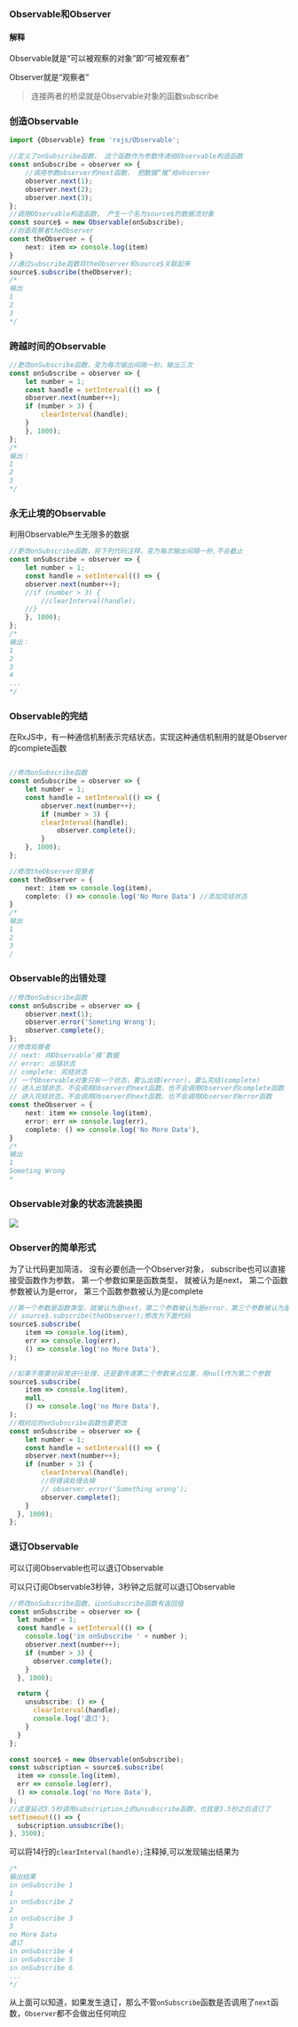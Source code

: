 ### Observable和Observer

#### 解释

Observable就是“可以被观察的对象”即“可被观察者”

Observer就是“观察者”

> 连接两者的桥梁就是Observable对象的函数subscribe

### 创造Observable

```typescript
import {Observable} from 'rxjs/Observable';

//定义了onSubscribe函数， 这个函数作为参数传递给Observable构造函数
const onSubscribe = observer => {
    //调⽤参数observer的next函数， 把数据“推”给observer
	observer.next(1);
	observer.next(2);
	observer.next(3);
};
//调⽤Observable构造函数， 产⽣⼀个名为source$的数据流对象
const source$ = new Observable(onSubscribe);
//创造观察者theObserver
const theObserver = {
	next: item => console.log(item)
}
//通过subscribe函数将theObserver和source$关联起来
source$.subscribe(theObserver);
/*
输出
1
2
3
*/
```

### 跨越时间的Observable

```typescript
//更改onSubscribe函数，变为每次输出间隔一秒，输出三次
const onSubscribe = observer => {
	let number = 1;
	const handle = setInterval(() => {
	observer.next(number++);
	if (number > 3) {
		clearInterval(handle);
	}
	}, 1000);
};
/*
输出：
1
2
3
*/
```

### 永无止境的Observable

利用Observable产生无限多的数据

```typescript
//更改onSubscribe函数，将下列代码注释，变为每次输出间隔一秒,不会截止
const onSubscribe = observer => {
	let number = 1;
	const handle = setInterval(() => {
	observer.next(number++);
	//if (number > 3) {
		//clearInterval(handle);
	//}
	}, 1000);
};
/*
输出：
1
2
3
4
...
*/
```

### Observable的完结

在RxJS中，有一种通信机制表示完结状态，实现这种通信机制⽤的就是Observer的complete函数

```typescript

//修改onSubscribe函数
const onSubscribe = observer => {
	let number = 1;
	const handle = setInterval(() => {
		observer.next(number++);
		if (number > 3) {
		clearInterval(handle);
			observer.complete();
		}
	}, 1000);
};

//修改theObserver观察者
const theObserver = {
	next: item => console.log(item),
	complete: () => console.log('No More Data') //添加完结状态
}
/*
输出
1
2
3
/
```

### Observable的出错处理

```typescript
//修改onSubscribe函数
const onSubscribe = observer => {
	observer.next(1);
	observer.error('Someting Wrong');
	observer.complete();
};
//修改观察者
// next: 向Observable‘推’数据
// error: 出错状态
// complete: 完结状态
// 一个Observable对象只有一个状态，要么出错(error)，要么完结(complete)
// 进入出错状态，不会调用Observer的next函数，也不会调用Observer的complete函数
// 进入完结状态，不会调用Observer的next函数，也不会调用Observer的error函数
const theObserver = {
	next: item => console.log(item),
	error: err => console.log(err),
	complete: () => console.log('No More Data'),
}
/*
输出
1
Someting Wrong
*
```

### Observable对象的状态流装换图

![](./image/1.png)

### Observer的简单形式

为了让代码更加简洁， 没有必要创造⼀个Observer对象， subscribe也可以直接接受函数作为参数， 第⼀个参数如果是函数类型， 就被认为是next， 第⼆个函数参数被认为是error， 第三个函数参数被认为是complete

```typescript
//第一个参数是函数类型，就被认为是next，第二个参数被认为是error，第三个参数被认为是complete
// source$.subscribe(theObserver);修改为下面代码
source$.subscribe(
    item => console.log(item),
    err => console.log(err),
    () => console.log('no More Data'),
);

//如果不需要对异常进行处理，还是要传递第二个参数来占位置，用null作为第二个参数
source$.subscribe(
    item => console.log(item),
    null,
    () => console.log('no More Data'),
);
//相对应的onSubscribe函数也要更改
const onSubscribe = observer => {
    let number = 1;
    const handle = setInterval(() => {
    observer.next(number++);
    if (number > 3) {
        clearInterval(handle);
        //将错误处理去掉
        // observer.error('Something wrong');
        observer.complete();
    }
  }, 1000);
};
```

### 退订Observable

可以订阅Observable也可以退订Observable

可以只订阅Observable3秒钟，3秒钟之后就可以退订Observable

```typescript
//修改onSubscribe函数，让onSubscribe函数有返回值
const onSubscribe = observer => {
  let number = 1;
  const handle = setInterval(() => {
    console.log('in onSubscribe ' + number );
    observer.next(number++);
    if (number > 3) {
      observer.complete();
    }
  }, 1000);

  return {
    unsubscribe: () => {
      clearInterval(handle);
      console.log('退订');
    }
  }
};

const source$ = new Observable(onSubscribe);
const subscription = source$.subscribe(
  item => console.log(item),
  err => console.log(err),
  () => console.log('no More Data'),
);
//这里延迟3.5秒调⽤subscription上的unsubscribe函数，也就是3.5秒之后退订了
setTimeout(() => {
  subscription.unsubscribe();
}, 3500);
```

可以将14行的`clearInterval(handle);`注释掉,可以发现输出结果为

```typescript
/*
输出结果
in onSubscribe 1
1
in onSubscribe 2
2
in onSubscribe 3
3
no More Data
退订
in onSubscribe 4
in onSubscribe 5
in onSubscribe 6
...
*/
```

从上面可以知道，如果发生退订，那么不管`onSubscribe`函数是否调用了`next`函数，`Observer`都不会做出任何响应

